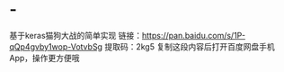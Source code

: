 # -
基于keras猫狗大战的简单实现
链接：https://pan.baidu.com/s/1P-qQp4gvby1wop-VotvbSg 
提取码：2kg5 
复制这段内容后打开百度网盘手机App，操作更方便哦
